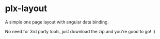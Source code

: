 plx-layout
============

A simple one page layout with angular data binding.

No need for 3rd party tools, just download the zip and you're good to go! :)
